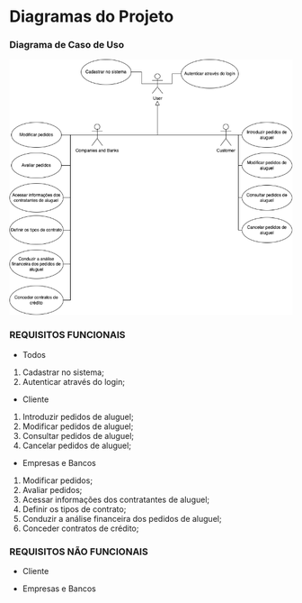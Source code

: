 # Diagramas do Projeto

### Diagrama de Caso de Uso
![diagrama de caso de uso](./DCU.png)

### REQUISITOS FUNCIONAIS

- Todos
1. Cadastrar no sistema;
2. Autenticar através do login;

- Cliente
1. Introduzir pedidos de aluguel;
2. Modificar pedidos de aluguel;
3. Consultar pedidos de aluguel;
4. Cancelar pedidos de aluguel;

- Empresas e Bancos
1. Modificar pedidos;
2. Avaliar pedidos;
3. Acessar informações dos contratantes de aluguel;
4. Definir os tipos de contrato;
5. Conduzir a análise financeira dos pedidos de aluguel;
6. Conceder contratos de crédito;

### REQUISITOS NÃO FUNCIONAIS

- Cliente

- Empresas e Bancos